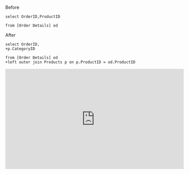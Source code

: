 ﻿Before
```csdiff
select OrderID,ProductID

from [Order Details] od 
```

After
```csdiff
select OrderID,
+p.CategoryID

from [Order Details] od 
+left outer join Products p on p.ProductID = od.ProductID
```

<iframe width="560" height="315" src="https://www.youtube.com/embed/oBaxs8BDonk?list=PL1DEQjXG2xnLgvHTh1MJvWScqgyqvsxSu" frameborder="0" allowfullscreen></iframe>